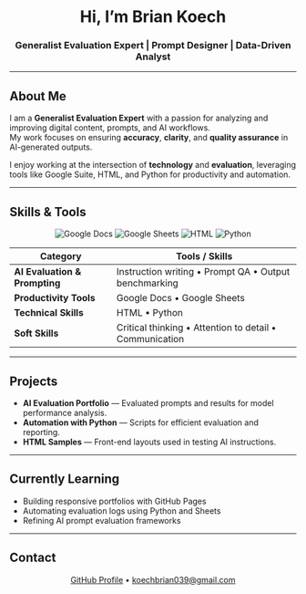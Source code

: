 
<h1 align="center">Hi, I’m Brian Koech</h1>
<h3 align="center">Generalist Evaluation Expert | Prompt Designer | Data-Driven Analyst</h3>

---

## About Me
I am a **Generalist Evaluation Expert** with a passion for analyzing and improving digital content, prompts, and AI workflows.  
My work focuses on ensuring **accuracy**, **clarity**, and **quality assurance** in AI-generated outputs.

I enjoy working at the intersection of **technology** and **evaluation**, leveraging tools like Google Suite, HTML, and Python for productivity and automation.

---

## Skills & Tools

<p align="center">
  <img src="https://img.shields.io/badge/Google%20Docs-4285F4?style=for-the-badge&logo=google-docs&logoColor=white" alt="Google Docs"/>
  <img src="https://img.shields.io/badge/Google%20Sheets-0F9D58?style=for-the-badge&logo=google-sheets&logoColor=white" alt="Google Sheets"/>
  <img src="https://img.shields.io/badge/HTML5-E34F26?style=for-the-badge&logo=html5&logoColor=white" alt="HTML"/>
  <img src="https://img.shields.io/badge/Python-3776AB?style=for-the-badge&logo=python&logoColor=white" alt="Python"/>
</p>

| Category | Tools / Skills |
|-----------|----------------|
| **AI Evaluation & Prompting** | Instruction writing • Prompt QA • Output benchmarking |
| **Productivity Tools** | Google Docs • Google Sheets |
| **Technical Skills** | HTML • Python |
| **Soft Skills** | Critical thinking • Attention to detail • Communication |

---

## Projects
- **AI Evaluation Portfolio** — Evaluated prompts and results for model performance analysis.  
- **Automation with Python** — Scripts for efficient evaluation and reporting.  
- **HTML Samples** — Front-end layouts used in testing AI instructions.

---

## Currently Learning
- Building responsive portfolios with GitHub Pages  
- Automating evaluation logs using Python and Sheets  
- Refining AI prompt evaluation frameworks

---

## Contact

<p align="center">
  <a href="https://github.com/543219" target="_blank">GitHub Profile</a> • 
  <a href="mailto:koechbrian039@gmail.com">koechbrian039@gmail.com</a>
</p>



